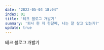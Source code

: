 ```yaml
---
date: "2022-05-04 18:04"
index: 01
title: '테크 블로그 개발기'
summary: '퇴사 한 지 한달째, 나는 잘 살고 있는가?'
update: true
---
```


테크 블로그 개발기
